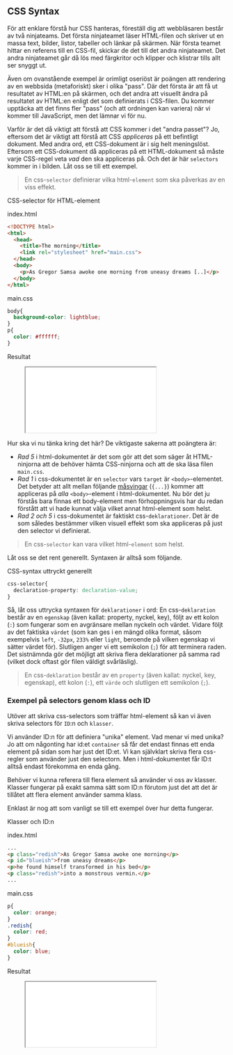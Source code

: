 ## CSS Syntax

För att enklare förstå hur CSS hanteras, föreställ dig att webbläsaren består av två ninjateams. Det första ninjateamet läser HTML-filen och skriver ut en massa text, bilder, listor, tabeller och länkar på skärmen. När första teamet hittar en referens till en CSS-fil, skickar de det till det andra ninjateamet. Det andra ninjateamet går då lös med färgkritor och klipper och klistrar tills allt ser snyggt ut.

Även om ovanstående exempel är orimligt oseriöst är poängen att rendering av en webbsida (metaforiskt) sker i olika "pass". Där det första är att få ut resultatet av HTML:en på skärmen, och det andra att visuellt ändra på resultatet av HTML:en enligt det som definierats i CSS-filen. Du kommer upptäcka att det finns fler "pass" (och att ordningen kan variera) när vi kommer till JavaScript, men det lämnar vi för nu.

Varför är det då viktigt att förstå att CSS kommer i det "andra passet"? Jo, eftersom det är viktigt att förstå att CSS _appliceras_ på ett befintligt dokument. Med andra ord, ett CSS-dokument är i sig helt meningslöst. Eftersom ett CSS-dokument då appliceras på ett HTML-dokument så måste varje CSS-regel veta _vad_ den ska appliceras på. Och det är här `selectors` kommer in i bilden. Låt oss se till ett exempel.

> En css-`selector` definierar vilka html-`element` som ska påverkas av en viss effekt.

CSS-selector för HTML-element

index.html

```html
<!DOCTYPE html>
<html>
  <head>
    <title>The morning</title>
    <link rel="stylesheet" href="main.css">
  </head>
  <body>
    <p>As Gregor Samsa awoke one morning from uneasy dreams [..]</p>
  </body>
</html>
```

main.css

```css
body{
  background-color: lightblue;
}
p{
  color: #ffffff;
}
```

Resultat

<figure class="example">
  <iframe src="examples/css-selectors-simple/"></iframe>
</figure>

Hur ska vi nu tänka kring det här? De viktigaste sakerna att poängtera är:

* _Rad 5_ i html-dokumentet är det som gör att det som säger åt HTML-ninjorna att de behöver hämta CSS-ninjorna och att de ska läsa filen `main.css`.
* _Rad 1_ i css-dokumentet är en `selector` vars `target` är `<body>`-elementet. Det betyder att allt mellan följande [måsvingar][0] (`{...}`) kommer att appliceras på _alla_ `<body>`-element i html-dokumentet. Nu bör det ju förstås bara finnas ett body-element men förhoppningsvis har du redan förstått att vi hade kunnat välja vilket annat html-element som helst.
* _Rad 2 och 5_ i css-dokumentet är faktiskt css-`deklarationer`. Det är de som således bestämmer vilken visuell effekt som ska appliceras på just den selector vi definierat.

> En css-`selector` kan vara vilket html-`element` som helst.

Låt oss se det rent generellt. Syntaxen är alltså som följande.

CSS-syntax uttryckt generellt

```css
css-selector{
  declaration-property: declaration-value;
}
```

Så, låt oss uttrycka syntaxen för `deklarationer` i ord: En css-`deklaration` består av en `egenskap` (även kallat: property, nyckel, key), följt av ett kolon (`:`) som fungerar som en avgränsare mellan nyckeln och värdet. Vidare följt av det faktiska `värdet` (som kan ges i en mängd olika format, såsom exempelvis `left`, `-32px`, `233%` eller `light`, beroende på vilken egenskap vi sätter värdet för). Slutligen anger vi ett semikolon (`;`) för att terminera raden. Det sistnämnda gör det möjligt att skriva flera deklarationer på samma rad (vilket dock oftast gör filen väldigt svårläslig).

> En css-`deklaration` består av en `property` (även kallat: nyckel, key, egenskap), ett kolon (`:`), ett `värde` och slutligen ett semikolon (`;`).

### Exempel på selectors genom klass och ID

Utöver att skriva css-selectors som träffar html-element så kan vi även skriva selectors för `ID`:n och `klasser`.

Vi använder ID:n för att definiera "unika" element. Vad menar vi med unika? Jo att om någonting har id:et `container` så får det endast finnas ett enda element på sidan som har just det ID:et. Vi kan självklart skriva flera css-regler som använder just den selectorn. Men i html-dokumentet får ID:t alltså endast förekomma en enda gång.

Behöver vi kunna referera till flera element så använder vi oss av klasser. Klasser fungerar på exakt samma sätt som ID:n förutom just det att det är tillåtet att flera element använder samma klass.

Enklast är nog att som vanligt se till ett exempel över hur detta fungerar.

Klasser och ID:n

index.html

```html
...
<p class="redish">As Gregor Samsa awoke one morning</p>
<p id="blueish">from uneasy dreams</p>
<p>he found himself transformed in his bed</p>
<p class="redish">into a monstrous vermin.</p>
...
```

main.css

```css
p{
  color: orange;
}
.redish{
  color: red;
}
#blueish{
  color: blue;
}
```

Resultat

<figure class="example">
  <iframe src="examples/css-selectors-many/"></iframe>
</figure>

[0]: http://en.wikipedia.org/wiki/Bracket#Curly_brackets_or_braces_.7B_.7D
